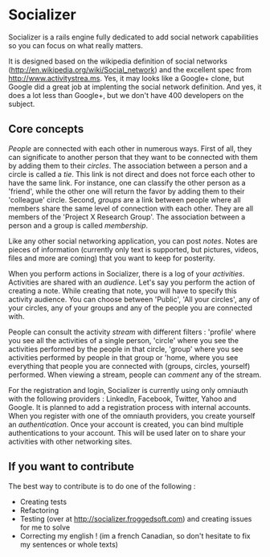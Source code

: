 # Socializer

Socializer is a rails engine fully dedicated to add social network capabilities so you can focus
on what really matters.

It is designed based on the wikipedia definition of social networks (http://en.wikipedia.org/wiki/Social_network) and
the excellent spec from http://www.activitystrea.ms. Yes, it may looks like a Google+ clone, but Google did a
great job at implenting the social network definition. And yes, it does a lot less than Google+, but we don't have
400 developers on the subject.

## Core concepts

*People* are connected with each other in numerous ways. First of all, they can significate to another person
that they want to be connected with them by adding them to their *circles*. The association between a person
and a circle is called a *tie*. This link is not direct and does not force each other to have the same link.
For instance, one can classify the other person as a 'friend', while the other one will return the favor by adding
them to their 'colleague' circle. Second, *groups* are a link between people where all members share the same level
of connection with each other. They are all members of the 'Project X Research Group'. The association between a
person and a group is called *membership*.

Like any other social networking application, you can post *notes*. Notes are pieces of information (currently only
text is supported, but pictures, videos, files and more are coming) that you want to keep for posterity.

When you perform actions in Socializer, there is a log of your *activities*. Activities are shared with
an *audience*. Let's say you perform the action of creating a note. While creating that note,
you will have to specify this activity audience. You can choose between 'Public', 'All your circles', any of your
circles, any of your groups and any of the people you are connected with.

People can consult the activity *stream* with different filters : 'profile' where you see all the activities of a
single person, 'circle' where you see the activities performed by the people in that circle, 'group' where you
see activities performed by people in that group or 'home, where you see everything that people you are connected
with (groups, circles, yourself) performed. When viewing a stream, people can *comment* any of the stream.

For the registration and login, Socializer is currently using only omniauth with the following providers :
LinkedIn, Facebook, Twitter, Yahoo and Google. It is planned to add a registration process with internal accounts.
When you register with one of the omniauth providers, you create yourself an *authentication*. Once your account is
created, you can bind multiple authentications to your account. This will be used later on to share your activities
with other networking sites.

## If you want to contribute

The best way to contribute is to do one of the following :
* Creating tests
* Refactoring
* Testing (over at http://socializer.froggedsoft.com) and creating issues for me to solve
* Correcting my english ! (im a french Canadian, so don't hesitate to fix my sentences or whole texts)
